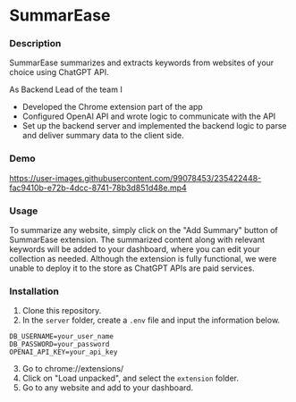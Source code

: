 # SummarEase

### Description
SummarEase summarizes and extracts keywords from websites of your choice using ChatGPT API. 

As Backend Lead of the team I 
- Developed the Chrome extension part of the app
- Configured OpenAI API and wrote logic to communicate with the API
- Set up the backend server and implemented the backend logic to parse and deliver summary data to the client side.

### Demo
https://user-images.githubusercontent.com/99078453/235422448-fac9410b-e72b-4dcc-8741-78b3d851d48e.mp4

### Usage
To summarize any website, simply click on the "Add Summary" button of SummarEase extension. The summarized content along with relevant keywords will be added to your dashboard, where you can edit your collection as needed. Although the extension is fully functional, we were unable to deploy it to the store as ChatGPT APIs are paid services.

### Installation
1. Clone this repository.
2. In the <code>server</code> folder, create a <code>.env</code> file and input the information below.
```
DB_USERNAME=your_user_name
DB_PASSWORD=your_password
OPENAI_API_KEY=your_api_key
```
3. Go to chrome://extensions/
4. Click on "Load unpacked", and select the <code>extension</code> folder.
5. Go to any website and add to your dashboard.
